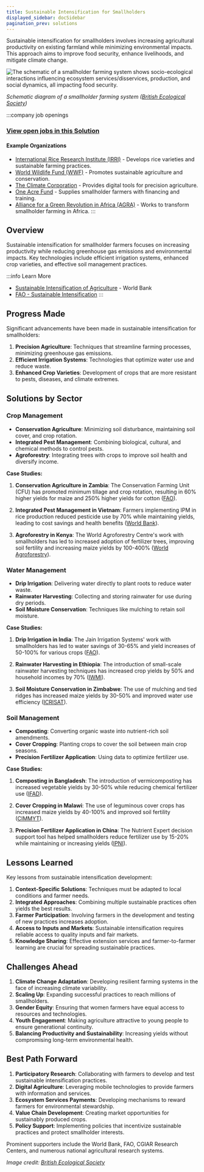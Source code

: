 ```yaml
---
title: Sustainable Intensification for Smallholders
displayed_sidebar: docSidebar
pagination_prev: solutions
---
```


Sustainable intensification for smallholders involves increasing agricultural productivity on existing farmland while minimizing environmental impacts. This approach aims to improve food security, enhance livelihoods, and mitigate climate change.

![The schematic of a smallholder farming system shows socio-ecological interactions influencing ecosystem services/disservices, production, and social dynamics, all impacting food security.](/../static/img/sustainable-intensification-for-smallholders.jpg)

*Schematic diagram of a smallholder farming system ([British Ecological Society](https://besjournals.onlinelibrary.wiley.com/doi/10.1002/pan3.10295))*

:::company job openings
### [View open jobs in this Solution](https://climatebase.org/jobs?l=&q=&drawdown_solutions=Sustainable+Intensification+for+Smallholders)
#### Example Organizations
- [International Rice Research Institute (IRRI)](https://www.irri.org) - Develops rice varieties and sustainable farming practices.
- [World Wildlife Fund (WWF)](https://www.worldwildlife.org) - Promotes sustainable agriculture and conservation.
- [The Climate Corporation](https://climate.com) - Provides digital tools for precision agriculture.
- [One Acre Fund](https://oneacrefund.org/) - Supplies smallholder farmers with financing and training.
- [Alliance for a Green Revolution in Africa (AGRA)](https://agra.org/) - Works to transform smallholder farming in Africa.
:::

## Overview

Sustainable intensification for smallholder farmers focuses on increasing productivity while reducing greenhouse gas emissions and environmental impacts. Key technologies include efficient irrigation systems, enhanced crop varieties, and effective soil management practices.

:::info Learn More
- [Sustainable Intensification of Agriculture](https://www.worldbank.org/en/topic/agriculture/brief/sustainable-intensification-of-agriculture) - World Bank
- [FAO - Sustainable Intensification](http://www.fao.org/sustainable-agriculture-platform/en/)
:::

## Progress Made

Significant advancements have been made in sustainable intensification for smallholders:

1. **Precision Agriculture**: Techniques that streamline farming processes, minimizing greenhouse gas emissions.
2. **Efficient Irrigation Systems**: Technologies that optimize water use and reduce waste.
3. **Enhanced Crop Varieties**: Development of crops that are more resistant to pests, diseases, and climate extremes.

## Solutions by Sector

### Crop Management
- **Conservation Agriculture**: Minimizing soil disturbance, maintaining soil cover, and crop rotation.
- **Integrated Pest Management**: Combining biological, cultural, and chemical methods to control pests.
- **Agroforestry**: Integrating trees with crops to improve soil health and diversify income.

**Case Studies:**
1. **Conservation Agriculture in Zambia**: The Conservation Farming Unit (CFU) has promoted minimum tillage and crop rotation, resulting in 60% higher yields for maize and 250% higher yields for cotton ([FAO](http://www.fao.org/3/i3182e/i3182e.pdf)).

2. **Integrated Pest Management in Vietnam**: Farmers implementing IPM in rice production reduced pesticide use by 70% while maintaining yields, leading to cost savings and health benefits ([World Bank](https://documents1.worldbank.org/curated/en/551951468761383836/pdf/multi-page.pdf)).

3. **Agroforestry in Kenya**: The World Agroforestry Centre's work with smallholders has led to increased adoption of fertilizer trees, improving soil fertility and increasing maize yields by 100-400% ([World Agroforestry](https://www.worldagroforestry.org/publication/agroforestry-food-security-and-climate-change-kenya-current-state-policy-and-research)).

### Water Management
- **Drip Irrigation**: Delivering water directly to plant roots to reduce water waste.
- **Rainwater Harvesting**: Collecting and storing rainwater for use during dry periods.
- **Soil Moisture Conservation**: Techniques like mulching to retain soil moisture.

**Case Studies:**
1. **Drip Irrigation in India**: The Jain Irrigation Systems' work with smallholders has led to water savings of 30-65% and yield increases of 50-100% for various crops ([FAO](http://www.fao.org/3/i3765e/i3765e.pdf)).

2. **Rainwater Harvesting in Ethiopia**: The introduction of small-scale rainwater harvesting techniques has increased crop yields by 50% and household incomes by 70% ([IWMI](https://www.iwmi.cgiar.org/Publications/Success_Stories/PDF/2009/Issue_6-rainwater_harvesting_in_ethiopia.pdf)).

3. **Soil Moisture Conservation in Zimbabwe**: The use of mulching and tied ridges has increased maize yields by 30-50% and improved water use efficiency ([ICRISAT](https://www.icrisat.org/impact-stories-soil-and-water-conservation-techniques-to-intensify-crop-production-in-zimbabwe/)).

### Soil Management
- **Composting**: Converting organic waste into nutrient-rich soil amendments.
- **Cover Cropping**: Planting crops to cover the soil between main crop seasons.
- **Precision Fertilizer Application**: Using data to optimize fertilizer use.

**Case Studies:**
1. **Composting in Bangladesh**: The introduction of vermicomposting has increased vegetable yields by 30-50% while reducing chemical fertilizer use ([IFAD](https://www.ifad.org/documents/38714170/39135645/bangladesh.pdf/)).

2. **Cover Cropping in Malawi**: The use of leguminous cover crops has increased maize yields by 40-100% and improved soil fertility ([CIMMYT](https://repository.cimmyt.org/handle/10883/18153)).

3. **Precision Fertilizer Application in China**: The Nutrient Expert decision support tool has helped smallholders reduce fertilizer use by 15-20% while maintaining or increasing yields ([IPNI](https://www.ipni.net/publication/better-crops.nsf/0/B6D0B4A7E4F9E0C985257D2E006D3A2A/$FILE/BC%202014-3%20p21.pdf)).

## Lessons Learned

Key lessons from sustainable intensification development:

1. **Context-Specific Solutions**: Techniques must be adapted to local conditions and farmer needs.
2. **Integrated Approaches**: Combining multiple sustainable practices often yields the best results.
3. **Farmer Participation**: Involving farmers in the development and testing of new practices increases adoption.
4. **Access to Inputs and Markets**: Sustainable intensification requires reliable access to quality inputs and fair markets.
5. **Knowledge Sharing**: Effective extension services and farmer-to-farmer learning are crucial for spreading sustainable practices.

## Challenges Ahead

1. **Climate Change Adaptation**: Developing resilient farming systems in the face of increasing climate variability.
2. **Scaling Up**: Expanding successful practices to reach millions of smallholders.
3. **Gender Equity**: Ensuring that women farmers have equal access to resources and technologies.
4. **Youth Engagement**: Making agriculture attractive to young people to ensure generational continuity.
5. **Balancing Productivity and Sustainability**: Increasing yields without compromising long-term environmental health.

## Best Path Forward

1. **Participatory Research**: Collaborating with farmers to develop and test sustainable intensification practices.
2. **Digital Agriculture**: Leveraging mobile technologies to provide farmers with information and services.
3. **Ecosystem Services Payments**: Developing mechanisms to reward farmers for environmental stewardship.
4. **Value Chain Development**: Creating market opportunities for sustainably produced crops.
5. **Policy Support**: Implementing policies that incentivize sustainable practices and protect smallholder interests.

Prominent supporters include the World Bank, FAO, CGIAR Research Centers, and numerous national agricultural research systems.

*Image credit: [British Ecological Society](https://besjournals.onlinelibrary.wiley.com/doi/10.1002/pan3.10295)*
